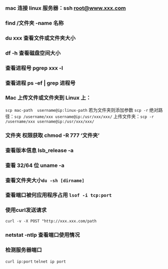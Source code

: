 ### mac 连接 linux 服务器：ssh root@www.xxx.com

### find /文件夹 -name 名称

### du xxx 查看文件或文件夹大小

### df -h 查看磁盘空间大小

### 查看进程号 pgrep xxx -l

### 查看进程 ps -ef | grep 进程号

### Mac 上传文件或文件夹到 Linux 上：

`scp mac-path  username@ip:linux-path`
若为文件夹则添加参数 `scp -r`
绝对路径：`scp /username/xxx username@ip:/usr/xxx/xxx/`
上传文件夹：`scp -r /username/xxx username@ip:/usr/xxx/xxx/`

### 文件夹 权限获取 chmod -R 777 ‘文件夹’

### 查看版本信息 lsb_release -a

### 查看 32/64 位 uname -a

### 查看文件夹大小`du -sh [dirname]`

### 查看端口被何应用程序占用 `lsof -i tcp:port`

### 使用**curl**发送请求

`curl -v -X POST "http://xxx.xxx.com/path`

### netstat -ntlp 查看端口使用情况

### 检测服务器端口

`curl ip:port`
`telnet ip port`
